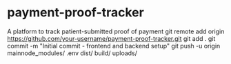 # payment-proof-tracker
A platform to track patient-submitted proof of payment
git remote add origin https://github.com/your-username/payment-proof-tracker.git
git add .
git commit -m "Initial commit - frontend and backend setup"
git push -u origin mainnode_modules/
.env
dist/
build/
uploads/
